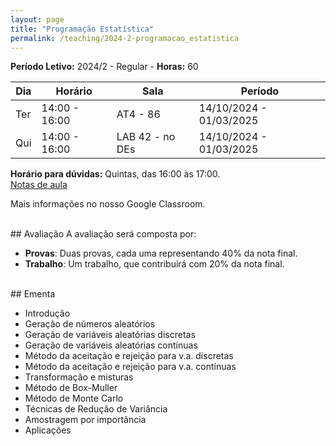```yaml
---
layout: page
title: "Programação Estatística"
permalink: /teaching/2024-2-programacao_estatistica
---
```


**Período Letivo:** 2024/2 - Regular - **Horas:** 60

| Dia  | Horário       | Sala            | Período                 |
| ---- | ------------- | --------------- | ----------------------- |
| Ter  | 14:00 - 16:00 | AT4 - 86        | 14/10/2024 - 01/03/2025 |
| Qui  | 14:00 - 16:00 | LAB 42 - no DEs | 14/10/2024 - 01/03/2025 |

**Horário para dúvidas:** Quintas, das 16:00 às 17:00.  
[Notas de aula](https://thiagorr162.github.io/prog-estat/)

Mais informações no nosso Google Classroom.


<br>
## Avaliação
A avaliação será composta por:

- **Provas**: Duas provas, cada uma representando 40% da nota final.
- **Trabalho**: Um trabalho, que contribuirá com 20% da nota final.

<br>
## Ementa

- Introdução
- Geração de números aleatórios
- Geração de variáveis aleatórias discretas
- Geração de variáveis aleatórias contínuas
- Método da aceitação e rejeição para v.a. discretas
- Método da aceitação e rejeição para v.a. contínuas
- Transformação e misturas
- Método de Box-Muller
- Método de Monte Carlo
- Técnicas de Redução de Variância
- Amostragem por importância
- Aplicações
